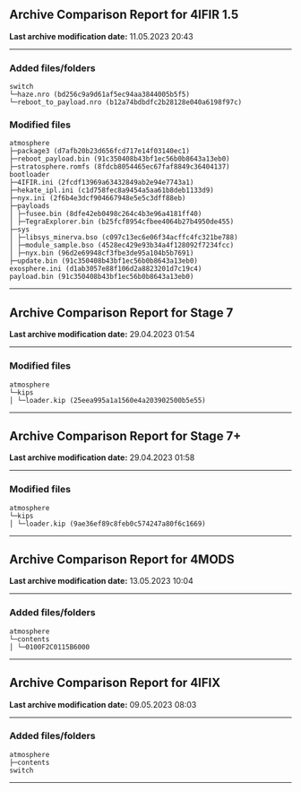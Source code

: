 <h2>Archive Comparison Report for <b>4IFIR 1.5</b></h2><b>Last archive modification date:</b> 11.05.2023 20:43<hr>

<h3>Added files/folders</h3>
<code>switch
└─haze.nro (bd256c9a9d61af5ec94aa3844005b5f5)
└─reboot_to_payload.nro (b12a74bdbdfc2b28128e040a6198f97c)
</code>
<h3>Modified files</h3>
<code>atmosphere
├─package3 (d7afb20b23d656fcd717e14f03140ec1)
├─reboot_payload.bin (91c350408b43bf1ec56b0b8643a13eb0)
├─stratosphere.romfs (8fdcb8054465ec67faf8849c36404137)
bootloader
├─4IFIR.ini (2fcdf13969a63432849ab2e94e7743a1)
├─hekate_ipl.ini (c1d758fec8a9454a5aa61b8deb1133d9)
├─nyx.ini (2f6b4e3dcf904667948e5e5c3dff88eb)
├─payloads
│ ├─fusee.bin (8dfe42eb0498c264c4b3e96a4181ff40)
│ ├─TegraExplorer.bin (b25fcf8954cfbee4064b27b4950de455)
├─sys
│ ├─libsys_minerva.bso (c097c13ec6e06f34acffc4fc321be788)
│ ├─module_sample.bso (4528ec429e93b34a4f128092f7234fcc)
│ ├─nyx.bin (96d2e69948cf3fbe3de95a104b5b7691)
├─update.bin (91c350408b43bf1ec56b0b8643a13eb0)
exosphere.ini (d1ab3057e88f106d2a8823201d7c19c4)
payload.bin (91c350408b43bf1ec56b0b8643a13eb0)
</code>
<hr>

<h2>Archive Comparison Report for <b>Stage 7</b></h2><b>Last archive modification date:</b> 29.04.2023 01:54<hr>

<h3>Modified files</h3>
<code>atmosphere
└─kips
│ └─loader.kip (25eea995a1a1560e4a203902500b5e55)
</code>
<hr>

<h2>Archive Comparison Report for <b>Stage 7+</b></h2><b>Last archive modification date:</b> 29.04.2023 01:58<hr>

<h3>Modified files</h3>
<code>atmosphere
└─kips
│ └─loader.kip (9ae36ef89c8feb0c574247a80f6c1669)
</code>
<hr>

<h2>Archive Comparison Report for <b>4MODS</b></h2><b>Last archive modification date:</b> 13.05.2023 10:04<hr>

<h3>Added files/folders</h3>
<code>atmosphere
└─contents
│ └─0100F2C0115B6000
</code>
<hr>

<h2>Archive Comparison Report for <b>4IFIX</b></h2><b>Last archive modification date:</b> 09.05.2023 08:03<hr>

<h3>Added files/folders</h3>
<code>atmosphere
├─contents
switch
</code>
<hr>

